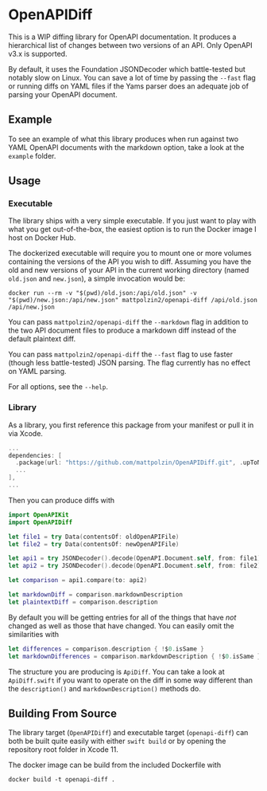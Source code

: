 # OpenAPIDiff

This is a WIP diffing library for OpenAPI documentation. It produces a hierarchical list of changes between two versions of an API. Only OpenAPI v3.x is supported.

By default, it uses the Foundation JSONDecoder which battle-tested but notably slow on Linux. You can save a lot of time by passing the `--fast` flag or running diffs on YAML files if the Yams parser does an adequate job of parsing your OpenAPI document.

## Example
To see an example of what this library produces when run against two YAML OpenAPI documents with the markdown option, take a look at the `example` folder.

## Usage
### Executable
The library ships with a very simple executable. If you just want to play with what you get out-of-the-box, the easiest option is to run the Docker image I host on Docker Hub.

The dockerized executable will require you to mount one or more volumes containing the versions of the API you wish to diff. Assuming you have the old and new versions of your API in the current working directory (named `old.json` and `new.json`), a simple invocation would be:
```shell
docker run --rm -v "$(pwd)/old.json:/api/old.json" -v "$(pwd)/new.json:/api/new.json" mattpolzin2/openapi-diff /api/old.json /api/new.json
```

You can pass `mattpolzin2/openapi-diff` the `--markdown` flag in addition to the two API document files to produce a markdown diff instead of the default plaintext diff.

You can pass `mattpolzin2/openapi-diff` the `--fast` flag to use faster (though less battle-tested) JSON parsing. The flag currently has no effect on YAML parsing.

For all options, see the `--help`.

### Library
As a library, you first reference this package from your manifest or pull it in via Xcode.

```swift
...
dependencies: [
  .package(url: "https://github.com/mattpolzin/OpenAPIDiff.git", .upToNextMinor(from: "0.2.0")),
  ...
],
...
```

Then you can produce diffs with
```swift
import OpenAPIKit
import OpenAPIDiff

let file1 = try Data(contentsOf: oldOpenAPIFile)
let file2 = try Data(contentsOf: newOpenAPIFile)

let api1 = try JSONDecoder().decode(OpenAPI.Document.self, from: file1)
let api2 = try JSONDecoder().decode(OpenAPI.Document.self, from: file2)

let comparison = api1.compare(to: api2)

let markdownDiff = comparison.markdownDescription
let plaintextDiff = comparison.description
```

By default you will be getting entries for all of the things that have _not_ changed as well as those that have changed. You can easily omit the similarities with
```swift
let differences = comparison.description { !$0.isSame }
let markdownDifferences = comparison.markdownDescription { !$0.isSame }
```

The structure you are producing is `ApiDiff`. You can take a look at `ApiDiff.swift` if you want to operate on the diff in some way different than the `description()` and `markdownDescription()` methods do.

## Building From Source
The library target (`OpenAPIDiff`) and executable target (`openapi-diff`) can both be built quite easily with either `swift build` or by opening the repository root folder in Xcode 11.

The docker image can be build from the included Dockerfile with
```shell
docker build -t openapi-diff .
```
